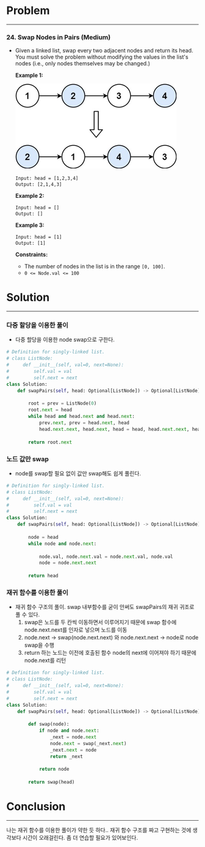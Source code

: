 # Problem

---

### 24. Swap Nodes in Pairs (Medium)

- Given a linked list, swap every two adjacent nodes and return its head. You must solve the problem without modifying the values in the list's nodes (i.e., only nodes themselves may be changed.)

   

  **Example 1:**

  ![1](../assets/images/03-19-leetcode-24/1.jpeg)

  ```
  Input: head = [1,2,3,4]
  Output: [2,1,4,3]
  ```

  

  **Example 2:**
  
  ```
  Input: head = []
  Output: []
  ```

  
  
  **Example 3:**
  
  ```
  Input: head = [1]
  Output: [1]
  ```

   
  
  **Constraints:**
  
  - The number of nodes in the list is in the range `[0, 100]`.
  - `0 <= Node.val <= 100`



# Solution

---

### 다중 할당을 이용한 풀이

- 다중 할당을 이용한 node swap으로 구한다.

```python
# Definition for singly-linked list.
# class ListNode:
#     def __init__(self, val=0, next=None):
#         self.val = val
#         self.next = next
class Solution:
    def swapPairs(self, head: Optional[ListNode]) -> Optional[ListNode]:
        
        root = prev = ListNode(0)
        root.next = head
        while head and head.next and head.next:     
            prev.next, prev = head.next, head
            head.next.next, head.next, head = head, head.next.next, head.next.next

        return root.next
```



### 노드 값만 swap

- node를 swap할 필요 없이 값만 swap해도 쉽게 풀린다.

```python
# Definition for singly-linked list.
# class ListNode:
#     def __init__(self, val=0, next=None):
#         self.val = val
#         self.next = next
class Solution:
    def swapPairs(self, head: Optional[ListNode]) -> Optional[ListNode]:
        
        node = head
        while node and node.next:     
            
            node.val, node.next.val = node.next.val, node.val
            node = node.next.next

        return head
```



### 재귀 함수를 이용한 풀이

- 재귀 함수 구조의 풀이. swap 내부함수를 굳이 안써도 swapPairs의 재귀 귀조로 풀 수 있다.
  1. swap은 노드를 두 칸씩 이동하면서 이루어지기 때문에 swap 함수에 node.next.next를 인자로 넣으며 노드를 이동
  2. node.next -> swap(node.next.next) 와 node.next.next -> node로 node swap을 수행
  3. return 하는 노드는 이전에 호출된 함수 node의 next에 이어져야 하기 때문에 node.next를 리턴

```python
# Definition for singly-linked list.
# class ListNode:
#     def __init__(self, val=0, next=None):
#         self.val = val
#         self.next = next
class Solution:
    def swapPairs(self, head: Optional[ListNode]) -> Optional[ListNode]:
        
        def swap(node):
            if node and node.next:
                _next = node.next
                node.next = swap(_next.next)
                _next.next = node
                return _next

            return node

        return swap(head)
```

# 

# Conclusion

---

나는 재귀 함수를 이용한 풀이가 약한 듯 하다.. 재귀 함수 구조를 짜고 구현하는 것에 생각보다 시간이 오래걸린다. 좀 더 연습할 필요가 있어보인다.
